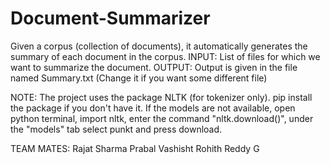 # Document-Summarizer
Given a corpus (collection of documents), it automatically generates the summary of each document in the corpus.
INPUT: List of files for which we want to summarize the document.
OUTPUT: Output is given in the file named Summary.txt (Change it if you want some different file)

NOTE: The project uses the package NLTK (for tokenizer only). pip install the package if you don't have it. 
If the models are not available, open python terminal, import nltk, enter the command "nltk.download()", under the "models" tab 
select punkt and press download.

TEAM MATES:
Rajat Sharma
Prabal Vashisht
Rohith Reddy G
